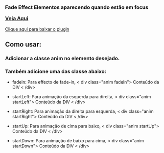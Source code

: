 <h3>Fade Effect
Elementos aparecendo quando estão em focus

<a href="https://jsfiddle.net/ByakkoKa/uy8ce57z/1/" target="new">Veja Aqui</a>
</h3>

<a href="https://github.com/ByakkoKa/JS-Plugins/raw/master/FadeFocus/FadeFocus.zip" >Clique aqui para baixar o plugin</a>

<h2>Como usar:</h2>

<h3>Adicionar a classe anim no elemento desejado.</h3>

<h3>Também adicione uma das classe abaixo:</h3>

- fadeIn: Para effecto de fade-in, < div class="anim fadeIn"> Conteúdo da DIV < /div>

- startLeft: Para animação da esquerda para direita, < div class="anim startLeft"> Conteúdo da DIV < /div>

- startRight: Para animação da direita para esquerda, < div class="anim startRight"> Conteúdo da DIV < /div>

- startUp: Para animação de cima para baixo, < div class="anim startUp"> Conteúdo da DIV < /div>

- startDown: Para animação de baixo para cima, < div class="anim startDown"> Conteúdo da DIV < /div>